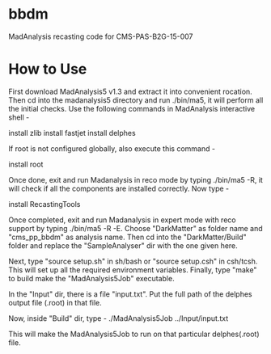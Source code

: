 # bbdm
MadAnalysis recasting code for CMS-PAS-B2G-15-007

# How to Use
First download MadAnalysis5 v1.3 and extract it into convenient rocation.
Then cd into the madanalysis5 directory and run ./bin/ma5, it will perform all the initial checks.
Use the following commands in MadAnalysis interactive shell -

install zlib
install fastjet
install delphes

If root is not configured globally, also execute this command -

install root

Once done, exit and run Madanalysis in reco mode by typing ./bin/ma5 -R, it will check if all the components are installed correctly. Now type -

install RecastingTools

Once completed, exit and run Madanalysis in expert mode with reco support by typing ./bin/ma5 -R -E. Choose "DarkMatter" as folder name and "cms_pp_bbdm" as analysis name. Then cd into the "DarkMatter/Build" folder and replace the "SampleAnalyser" dir with the one given here.

Next, type "source setup.sh" in sh/bash or "source setup.csh" in csh/tcsh. This will set up all the required environment variables. Finally, type "make" to build make the "MadAnalysis5Job" executable.

In the "Input" dir, there is a file "input.txt". Put the full path of the delphes output file (.root) in that file.

Now, inside "Build" dir, type -
./MadAnalysis5Job ../Input/input.txt

This will make the MadAnalysis5Job to run on that particular delphes(.root) file.
